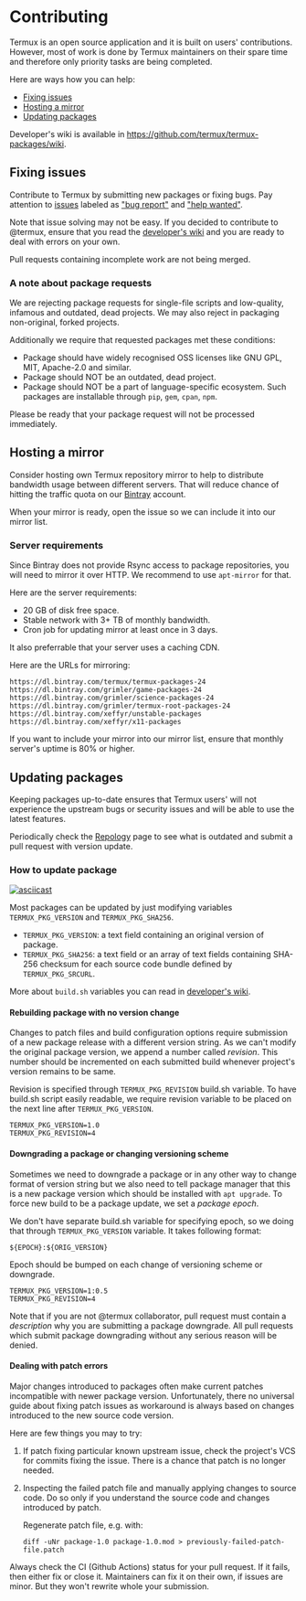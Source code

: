 # Contributing

Termux is an open source application and it is built on users' contributions.
However, most of work is done by Termux maintainers on their spare time and
therefore only priority tasks are being completed.

Here are ways how you can help:
- [Fixing issues](#fixing-issues)
- [Hosting a mirror](#hosting-a-mirror)
- [Updating packages](#updating-packages)

Developer's wiki is available in https://github.com/termux/termux-packages/wiki.

## Fixing issues

Contribute to Termux by submitting new packages or fixing bugs. Pay attention to
[issues](https://github.com/termux/termux-packages/issues) labeled as
["bug report"](https://github.com/termux/termux-packages/issues?q=is%3Aopen+is%3Aissue+label%3A%22bug+report%22)
and ["help wanted"](https://github.com/termux/termux-packages/issues?q=is%3Aopen+is%3Aissue+label%3A%22help+wanted%22).

Note that issue solving may not be easy. If you decided to contribute to @termux,
ensure that you read the [developer's wiki](https://github.com/termux/termux-packages/wiki)
and you are ready to deal with errors on your own.

Pull requests containing incomplete work are not being merged.

### A note about package requests

We are rejecting package requests for single-file scripts and low-quality, infamous
and outdated, dead projects. We may also reject in packaging non-original, forked
projects.

Additionally we require that requested packages met these conditions:

- Package should have widely recognised OSS licenses like GNU GPL, MIT, Apache-2.0
  and similar.
- Package should NOT be an outdated, dead project.
- Package should NOT be a part of language-specific ecosystem. Such packages are
  installable through `pip`, `gem`, `cpan`, `npm`.

Please be ready that your package request will not be processed immediately.

## Hosting a mirror

Consider hosting own Termux repository mirror to help to distribute bandwidth usage
between different servers. That will reduce chance of hitting the traffic quota on
our [Bintray](https://bintray.com) account.

When your mirror is ready, open the issue so we can include it into our mirror
list.

### Server requirements

Since Bintray does not provide Rsync access to package repositories, you will need
to mirror it over HTTP. We recommend to use `apt-mirror` for that.

Here are the server requirements:

- 20 GB of disk free space.
- Stable network with 3+ TB of monthly bandwidth.
- Cron job for updating mirror at least once in 3 days.

It also preferrable that your server uses a caching CDN.

Here are the URLs for mirroring:
```
https://dl.bintray.com/termux/termux-packages-24
https://dl.bintray.com/grimler/game-packages-24
https://dl.bintray.com/grimler/science-packages-24
https://dl.bintray.com/grimler/termux-root-packages-24
https://dl.bintray.com/xeffyr/unstable-packages
https://dl.bintray.com/xeffyr/x11-packages
```

If you want to include your mirror into our mirror list, ensure that monthly server's
uptime is 80% or higher.

## Updating packages

Keeping packages up-to-date ensures that Termux users' will not experience the upstream
bugs or security issues and will be able to use the latest features.

Periodically check the [Repology](https://repology.org/projects/?inrepo=termux&outdated=1)
page to see what is outdated and submit a pull request with version update.

### How to update package

[![asciicast](https://asciinema.org/a/gVwMqf1bGbqrXmuILvxozy3IG.svg)](https://asciinema.org/a/gVwMqf1bGbqrXmuILvxozy3IG?autoplay=1&speed=2.0)

Most packages can be updated by just modifying variables `TERMUX_PKG_VERSION` and
`TERMUX_PKG_SHA256`.

- `TERMUX_PKG_VERSION`: a text field containing an original version of package.
- `TERMUX_PKG_SHA256`: a text field or an array of text fields containing SHA-256
  checksum for each source code bundle defined by `TERMUX_PKG_SRCURL`.

More about `build.sh` variables you can read in [developer's wiki](https://github.com/termux/termux-packages/wiki/Creating-new-package#table-of-available-package-control-fields).

#### Rebuilding package with no version change

Changes to patch files and build configuration options require submission of a new
package release with a different version string. As we can't modify the original
package version, we append a number called *revision*. This number should be
incremented on each submitted build whenever project's version remains to be same.

Revision is specified through `TERMUX_PKG_REVISION` build.sh variable. To have
build.sh script easily readable, we require revision variable to be placed on
the next line after `TERMUX_PKG_VERSION`.

```
TERMUX_PKG_VERSION=1.0
TERMUX_PKG_REVISION=4
```

#### Downgrading a package or changing versioning scheme

Sometimes we need to downgrade a package or in any other way to change format of
version string but we also need to tell package manager that this is a new package
version which should be installed with `apt upgrade`. To force new build to be a
package update, we set a *package epoch*.

We don't have separate build.sh variable for specifying epoch, so we doing that
through `TERMUX_PKG_VERSION` variable. It takes following format:
```
${EPOCH}:${ORIG_VERSION}
```

Epoch should be bumped on each change of versioning scheme or downgrade.

```
TERMUX_PKG_VERSION=1:0.5
TERMUX_PKG_REVISION=4
```

Note that if you are not @termux collaborator, pull request must contain a
*description* why you are submitting a package downgrade. All pull requests
which submit package downgrading without any serious reason will be denied.

#### Dealing with patch errors

Major changes introduced to packages often make current patches incompatible
with newer package version. Unfortunately, there no universal guide about
fixing patch issues as workaround is always based on changes introduced to
the new source code version.

Here are few things you may to try:

1. If patch fixing particular known upstream issue, check the project's VCS
   for commits fixing the issue. There is a chance that patch is no longer
   needed.

2. Inspecting the failed patch file and manually applying changes to source
   code. Do so only if you understand the source code and changes introduced
   by patch.

   Regenerate patch file, e.g. with:
   ```
   diff -uNr package-1.0 package-1.0.mod > previously-failed-patch-file.patch
   ```

Always check the CI (Github Actions) status for your pull request. If it fails,
then either fix or close it. Maintainers can fix it on their own, if issues are
minor. But they won't rewrite whole your submission.
